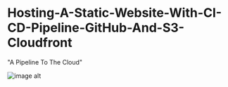 # Hosting-A-Static-Website-With-CI-CD-Pipeline-GitHub-And-S3-Cloudfront
"A Pipeline To The Cloud"

![image alt]() 

